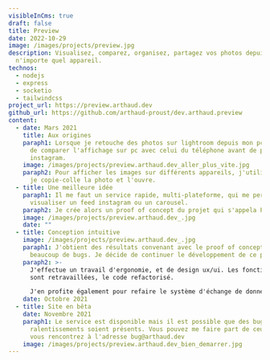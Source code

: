 ```yaml
---
visibleInCms: true
draft: false
title: Preview
date: 2022-10-29
image: /images/projects/preview.jpg
description: Visualisez, comparez, organisez, partagez vos photos depuis
  n'importe quel appareil.
technos:
  - nodejs
  - express
  - socketio
  - tailwindcss
project_url: https://preview.arthaud.dev
github_url: https://github.com/arthaud-proust/dev.arthaud.preview
content:
  - date: Mars 2021
    title: Aux origines
    paraph1: Lorsque je retouche des photos sur lightroom depuis mon pc, j'ai envie
      de comparer l'affichage sur pc avec celui du téléphone avant de poster sur
      instagram.
    image: /images/projects/preview.arthaud.dev_aller_plus_vite.jpg
    paraph2: Pour afficher les images sur différents appareils, j'utilise un cable,
      je copie-colle la photo et l'ouvre.
  - title: Une meilleure idée
    paraph1: Il me faut un service rapide, multi-plateforme, qui me permette de
      visualiser un feed instagram ou un carousel.
    paraph2: Je crée alors un proof of concept du projet qui s'appela Preview.
    image: /images/projects/preview.arthaud.dev_.jpg
    date: ""
  - title: Conception intuitive
    image: /images/projects/preview.arthaud.dev_.jpg
    paraph1: J'obtient des résultats convenant avec le proof of concept malgré
      beaucoup de bugs. Je décide de continuer le développement de ce projet.
    paraph2: >-
      J'effectue un travail d'ergonomie, et de design ux/ui. Les fonctionnalités
      sont retravaillées, le code refactorisé.

      J'en profite également pour refaire le système d'échange de données en temps réel.
    date: Octobre 2021
  - title: Site en bêta
    date: Novembre 2021
    paraph1: Le service est disponible mais il est possible que des bugs ou des
      ralentissements soient présents. Vous pouvez me faire part de ceux que
      vous rencontrez à l'adresse bug@arthaud.dev
    image: /images/projects/preview.arthaud.dev_bien_demarrer.jpg
---
```

